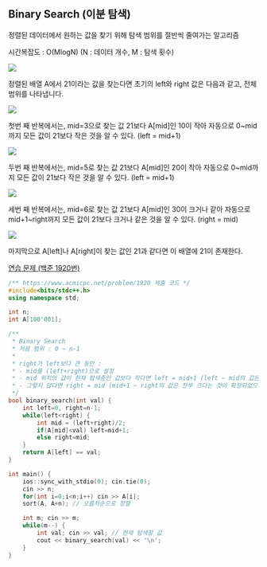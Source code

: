 ## Binary Search (이분 탐색)
정렬된 데이터에서 원하는 값을 찾기 위해 탐색 범위를 절반씩 줄여가는 알고리즘

시간복잡도 : O(MlogN) (N : 데이터 개수, M : 탐색 횟수)

![](https://github.com/user-attachments/assets/1f4ee66c-4b08-4ab5-ba4d-f8dff4e8c1e8)

정렬된 배열 A에서 21이라는 값을 찾는다면 초기의 left와 right 값은 다음과 같고, 전체 범위를 나타냅니다.

![](https://github.com/user-attachments/assets/2613290c-f15a-4205-9e92-2dc45827b02a)

첫번 째 반복에서는, mid=3으로 찾는 값 21보다 A[mid]인 10이 작아 자동으로 0~mid까지 모든 값이 21보다 작은 것을 알 수 있다. (left = mid+1)

![](https://github.com/user-attachments/assets/4b4658a1-bb3b-4d80-b80e-cb065d8d6d18)

두번 째 반복에서는, mid=5로 찾는 값 21보다 A[mid]인 20이 작아 자동으로 0~mid까지 모든 값이 21보다 작은 것을 알 수 있다. (left = mid+1)

![](https://github.com/user-attachments/assets/50309bc0-aedc-450f-94b0-a24148d95c4a)

세번 째 반복에서는, mid=6로 찾는 값 21보다 A[mid]인 30이 크거나 같아 자동으로 mid+1~right까지 모든 값이 21보다 크거나 같은 것을 알 수 있다. (right = mid)

![](https://github.com/user-attachments/assets/7b88348e-36b7-490c-818c-6408d07263bc)

마지막으로 A[left]나 A[right]이 찾는 값인 21과 같다면 이 배열에 21이 존재한다.

[연습 문제 (백준 1920번)](https://www.acmicpc.net/problem/1920)

``` c++
/** https://www.acmicpc.net/problem/1920 제출 코드 */
#include<bits/stdc++.h>
using namespace std;

int n;
int A[100'001];

/** 
 * Binary Search
 * 처음 범위 : 0 ~ n-1
 * 
 * right가 left보다 큰 동안 :
 * - mid를 (left+right)으로 설정
 * - mid 위치의 값이 현재 탐색중인 값보다 작다면 left = mid+1 (left ~ mid의 값은 전부 작다는 것이 확정되었으니 커팅)
 * - 그렇지 않다면 right = mid (mid+1 ~ right의 값은 전부 크다는 것이 확정되었으니 커팅)
 */
bool binary_search(int val) {
    int left=0, right=n-1;
    while(left<right) {
        int mid = (left+right)/2;
        if(A[mid]<val) left=mid+1;
        else right=mid;
    }
    return A[left] == val;
}

int main() {
    ios::sync_with_stdio(0); cin.tie(0);
    cin >> n;
    for(int i=0;i<n;i++) cin >> A[i];
    sort(A, A+n); // 오름차순으로 정렬

    int m; cin >> m;
    while(m--) {
        int val; cin >> val; // 현재 탐색할 값
        cout << binary_search(val) << '\n';
    }
}
```
